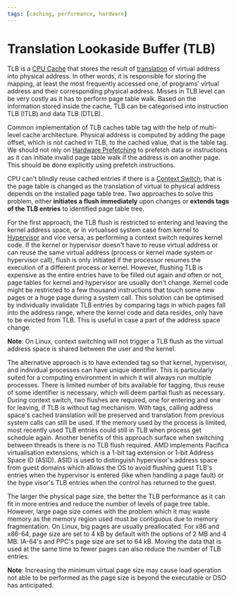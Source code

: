 ```yaml
---
tags: [caching, performance, hardware]
---
```


# Translation Lookaside Buffer (TLB)

TLB is a [CPU Cache](202403191017.md) that stores the result of
[translation](202404022105.md) of virtual address into physical address. In
other words, it is responsible for storing the mapping, at least the most
frequently accessed one, of programs' virtual address and their corresponding
physical address. Misses in TLB level can be very costly as it has to perform
page table walk. Based on the information stored inside the cache, TLB can be
categorised into instruction TLB (ITLB) and data TLB (DTLB).

Common implementation of TLB caches table tag with the help of multi-level cache
architecture. Physical address is computed by adding the page offset, which is
not cached in TLB, to the cached value, that is the table tag. We should not
rely on [Hardware Prefetching](202403210909.md) to prefetch data or instructions
as it can initiate invalid page table walk if the address is on another page.
This should be done explicitly using prefetch instructions.

CPU can't blindly reuse cached entries if there is a [Context Switch](202404141543.md),
that is the page table is changed as the translation of virtual to physical
address depends on the installed page table tree. Two approaches to solve this
problem, either **initiates a flush immediately** upon changes or **extends tags
of the TLB entries** to identified page table tree.

For the first approach, the TLB flush is restricted to entering and leaving the
kernel address space, or in virtualised system case from kernel to
[Hypervisor](202311161500.md) and vice versa, as performing a context switch
requires kernel code. If the kernel or hypervisor doesn't have to reuse virtual
address or can reuse the same virtual address (process or kernel made system or
hypervisor call), flush is only initiated if the processor resumes the execution
of a different process or kernel. However, flushing TLB is expensive as the
entire entries have to be filled out again and often or not, page tables for
kernel and hypervisor are usually don't change. Kernel code might be restricted
to a few thousand instructions that touch some new pages or a huge page during a
system call. This solution can be optimised by individually invalidate TLB
entries by comparing tags in which pages fall into the address range, where the
kernel code and data resides, only have to be evicted from TLB. This is useful
in case a part of the address space change.

**Note**: On Linux, context switching will not trigger a TLB flush as the
virtual address space is shared between the user and the kernel.

The alternative approach is to have extended tag so that kernel, hypervisor, and
individual processes can have unique identifier. This is particularly suited for
a computing environment in which it will always run multiple processes. There is
limited number of bits available for tagging, thus reuse of some identifier is
necessary, which will deem partial flush as necessary. During context switch,
two flushes are required, one for entering and one for leaving, if TLB is
without tag mechanism. With tags, calling address space's cached translation
will be preserved and translation from previous system calls can still be used.
If the memory used by the process is limited, most recently used TLB entries
could still in TLB when process get schedule again. Another benefits of this
approach surface when switching between threads is there is no TLB flush
required. AMD implements Pacifica virtualisation extensions, which is a 1-bit
tag extension or 1-bit Address Space ID (ASID). ASID is used to distinguish
hypervisor's address space from guest domains which allows the OS to avoid
flushing guest TLB's entries when the hypervisor is entered (like when handling
a page fault) or the hype visor's TLB entries when the control has returned to
the guest.

The larger the physical page size, the better the TLB performance as it can fit
in more entries and reduce the number of levels of page tree table. However,
large page size comes with the problem which it may waste memory as the memory
region used must be contiguous due to memory fragmentation. On Linux, big pages
are usually preallocated. For x86 and x86-64, page size are set to 4 kB by
default with the options of 2 MB and 4 MB. IA-64's and PPC's page size are set
to 64 kB. Moving the data that is used at the same time to fewer pages can also
reduce the number of TLB entries.

**Note**: Increasing the minimum virtual page size may cause load operation not
able to be performed as the page size is beyond the executable or DSO has
anticipated.
